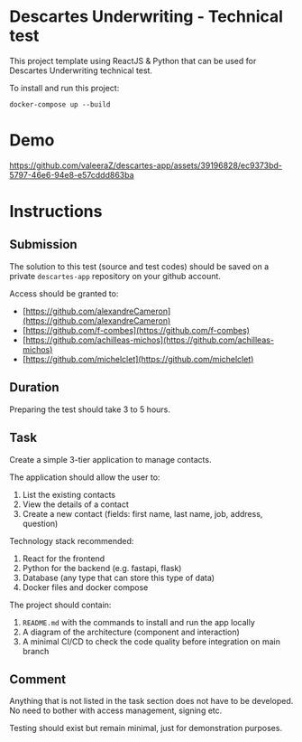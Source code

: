 # Descartes Underwriting - Technical test

This project template using ReactJS & Python that can be used for Descartes Underwriting technical test.

To install and run this project:

```
docker-compose up --build
```

# Demo


https://github.com/valeeraZ/descartes-app/assets/39196828/ec9373bd-5797-46e6-94e8-e57cddd863ba


# Instructions

## Submission

The solution to this test (source and test codes) should be saved on a private `descartes-app` repository on your github account.

Access should be granted to:

- [https://github.com/alexandreCameron](https://github.com/alexandreCameron)
- [https://github.com/f-combes](https://github.com/f-combes)
- [https://github.com/achilleas-michos](https://github.com/achilleas-michos)
- [https://github.com/michelclet](https://github.com/michelclet)

## Duration

Preparing the test should take 3 to 5 hours.

## Task

Create a simple 3-tier application to manage contacts.

The application should allow the user to:

1. List the existing contacts
2. View the details of a contact
3. Create a new contact (fields: first name, last name, job, address, question)

Technology stack recommended:

1. React for the frontend
2. Python for the backend (e.g. fastapi, flask)
3. Database (any type that can store this type of data)
4. Docker files and docker compose

The project should contain:

1. `README.md` with the commands to install and run the app locally
2. A diagram of the architecture (component and interaction)
3. A minimal CI/CD to check the code quality before integration on main branch

## Comment

Anything that is not listed in the task section does not have to be developed.
No need to bother with access management, signing etc.

Testing should exist but remain minimal, just for demonstration purposes.
